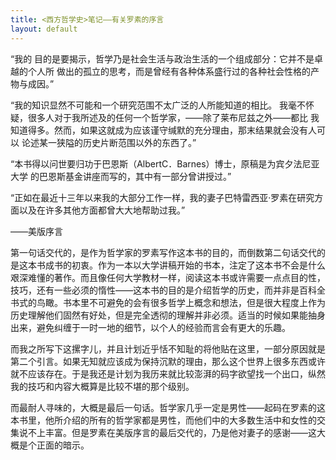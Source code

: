 ```yaml
---
title: <西方哲学史>笔记——有关罗素的序言
layout: default
---
```


“我的 目的是要揭示，哲学乃是社会生活与政治生活的一个组成部分：它并不是卓越的个人所 做出的孤立的思考，而是曾经有各种体系盛行过的各种社会性格的产物与成因。”

“我的知识显然不可能和一个研究范围不太广泛的人所能知道的相比。 我毫不怀疑，很多人对于我所述及的任何一个哲学家，——除了莱布尼兹之外——都比 我知道得多。然而，如果这就成为应该谨守缄默的充分理由，那末结果就会没有人可以 论述某一狭隘的历史片断范围以外的东西了。”

“本书得以问世要归功于巴恩斯（AlbertC．Barnes）博士，原稿是为宾夕法尼亚大学 的巴恩斯基金讲座而写的，其中有一部分曾讲授过。” 

“正如在最近十三年以来我的大部分工作一样，我的妻子巴特雷西亚·罗素在研究方 面以及在许多其他方面都曾大大地帮助过我。”

——美版序言 


第一句话交代的，是作为哲学家的罗素写作这本书的目的，而倒数第二句话交代的是这本书成书的初衷。作为一本以大学讲稿开始的书本，注定了这本书不会是什么艰深难懂的著作。而且像任何大学教材一样，阅读这本书或许需要一点点目的性，技巧，还有一些必须的惰性——这本书的目的是介绍哲学的历史，而并非是百科全书式的鸟瞰。书本里不可避免的会有很多哲学上概念和想法，但是很大程度上作为历史理解他们固然有好处，但是完全透彻的理解并非必须。适当的时候如果能抽身出来，避免纠缠于一时一地的细节，以个人的经验而言会有更大的乐趣。 

而我之所写下这摞字儿，并且计划近乎恬不知耻的将他贴在这里，一部分原因就是第二个引言。如果无知就应该成为保持沉默的理由，那么这个世界上很多东西或许就不应该存在。于是我还是计划为我历来就比较澎湃的码字欲望找一个出口，纵然我的技巧和内容大概算是比较不堪的那个级别。 

而最耐人寻味的，大概是最后一句话。哲学家几乎一定是男性——起码在罗素的这本书里，他所介绍的所有的哲学家都是男性，而他们中的大多数生活中和女性的交集说不上丰富。但是罗素在美版序言的最后交代的，乃是他对妻子的感谢——这大概是个正面的暗示。
